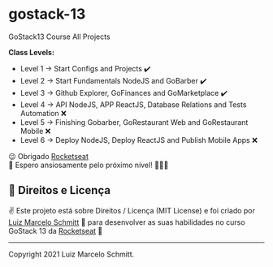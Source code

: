 # gostack-13
GoStack13 Course All Projects

**Class Levels:**

- Level 1 -> Start Configs and Projects ✔️
- Level 2 -> Start Fundamentals NodeJS and GoBarber ✔️
- Level 3 -> Github Explorer, GoFinances and GoMarketplace ✔️
- Level 4 -> API NodeJS, APP ReactJS, Database Relations and Tests Automation ❌ 
- Level 5 -> Finishing Gobarber, GoRestaurant Web and GoRestaurant Mobile ❌
- Level 6 -> Deploy NodeJS, Deploy ReactJS and Publish Mobile Apps ❌

😉 Obrigado [Rocketseat](https://www.rocketseat.com.br/) <br />
🌈 Espero ansiosamente pelo próximo nível! 🚀🚀🚀 <br />

## 📜 Direitos e Licença

✌ Este projeto está sobre Direitos / Licença (MIT License) e foi criado por [Luiz Marcelo Schmitt](https://github.com/devluma/) 💙 para desenvolver as suas habilidades no curso GoStack 13 da [Rocketseat](https://www.rocketseat.com.br/) 🚀

---

Copyright 2021 Luiz Marcelo Schmitt.
